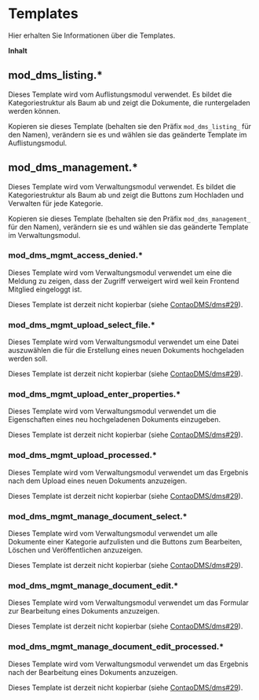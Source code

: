 # Templates

Hier erhalten Sie Informationen über die Templates.

**Inhalt**
<!-- toc -->


## mod_dms_listing.*

Dieses Template wird vom Auflistungsmodul verwendet. Es bildet die Kategoriestruktur als Baum ab und zeigt die Dokumente, die runtergeladen werden können.

Kopieren sie dieses Template (behalten sie den Präfix `mod_dms_listing_` für den Namen), verändern sie es und wählen sie das geänderte Template im Auflistungsmodul.


## mod_dms_management.*

Dieses Template wird vom Verwaltungsmodul verwendet. Es bildet die Kategoriestruktur als Baum ab und zeigt die Buttons zum Hochladen und Verwalten für jede Kategorie.

Kopieren sie dieses Template (behalten sie den Präfix `mod_dms_management_` für den Namen), verändern sie es und wählen sie das geänderte Template im Verwaltungsmodul.


### mod_dms_mgmt_access_denied.*

Dieses Template wird vom Verwaltungsmodul verwendet um eine die Meldung zu zeigen, dass der Zugriff verweigert wird weil kein Frontend Mitglied eingeloggt ist.

Dieses Template ist derzeit nicht kopierbar (siehe [ContaoDMS/dms#29](https://github.com/ContaoDMS/dms/issues/29)).


### mod_dms_mgmt_upload_select_file.*

Dieses Template wird vom Verwaltungsmodul verwendet um eine Datei auszuwählen die für die Erstellung eines neuen Dokuments hochgeladen werden soll.

Dieses Template ist derzeit nicht kopierbar (siehe [ContaoDMS/dms#29](https://github.com/ContaoDMS/dms/issues/29)).


### mod_dms_mgmt_upload_enter_properties.*

Dieses Template wird vom Verwaltungsmodul verwendet um die Eigenschaften eines neu hochgeladenen Dokuments einzugeben.

Dieses Template ist derzeit nicht kopierbar (siehe [ContaoDMS/dms#29](https://github.com/ContaoDMS/dms/issues/29)).


### mod_dms_mgmt_upload_processed.*

Dieses Template wird vom Verwaltungsmodul verwendet um das Ergebnis nach dem Upload eines neuen Dokuments anzuzeigen.

Dieses Template ist derzeit nicht kopierbar (siehe [ContaoDMS/dms#29](https://github.com/ContaoDMS/dms/issues/29)).


### mod_dms_mgmt_manage_document_select.*

Dieses Template wird vom Verwaltungsmodul verwendet um alle Dokumente einer Kategorie aufzulisten und die Buttons zum Bearbeiten, Löschen und Veröffentlichen anzuzeigen.

Dieses Template ist derzeit nicht kopierbar (siehe [ContaoDMS/dms#29](https://github.com/ContaoDMS/dms/issues/29)).


### mod_dms_mgmt_manage_document_edit.*

Dieses Template wird vom Verwaltungsmodul verwendet um das Formular zur Bearbeitung eines Dokuments anzuzeigen.

Dieses Template ist derzeit nicht kopierbar (siehe [ContaoDMS/dms#29](https://github.com/ContaoDMS/dms/issues/29)).


### mod_dms_mgmt_manage_document_edit_processed.*

Dieses Template wird vom Verwaltungsmodul verwendet um das Ergebnis nach der Bearbeitung eines Dokuments anzuzeigen.

Dieses Template ist derzeit nicht kopierbar (siehe [ContaoDMS/dms#29](https://github.com/ContaoDMS/dms/issues/29)).
